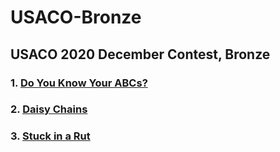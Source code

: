 # USACO-Bronze
## USACO 2020 December Contest, Bronze
### 1.  [Do You Know Your ABCs?](http://www.usaco.org/index.php?page=viewproblem2&cpid=1059)
### 2.  [Daisy Chains](http://www.usaco.org/index.php?page=viewproblem2&cpid=1060) 
### 3.  [Stuck in a Rut](http://www.usaco.org/index.php?page=viewproblem2&cpid=1061) 
